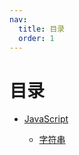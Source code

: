 ```yaml
---
nav:
  title: 目录
  order: 1
---
```


# 目录

- [JavaScript](/javascript)

  - [字符串](/javascript/string/)
